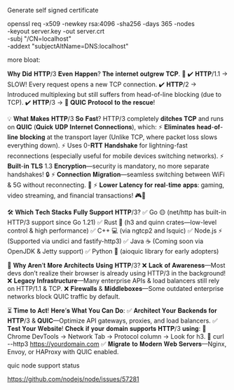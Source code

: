 Generate self signed certificate

openssl req -x509 -newkey rsa:4096 -sha256 -days 365 -nodes \
  -keyout server.key -out server.crt \
  -subj "/CN=localhost" \
  -addext "subjectAltName=DNS:localhost"

  
more bloat:

𝐖𝐡𝐲 𝐃𝐢𝐝 𝐇𝐓𝐓𝐏/3 𝐄𝐯𝐞𝐧 𝐇𝐚𝐩𝐩𝐞𝐧?
𝐓𝐡𝐞 𝐢𝐧𝐭𝐞𝐫𝐧𝐞𝐭 𝐨𝐮𝐭𝐠𝐫𝐞𝐰 𝐓𝐂𝐏. 🚀
✔️ 𝐇𝐓𝐓𝐏/1.1 → SLOW! Every request opens a new TCP connection.
✔️ 𝐇𝐓𝐓𝐏/2 → Introduced multiplexing but still suffers from head-of-line blocking (due to TCP).
✔️ 𝐇𝐓𝐓𝐏/3 → 🚀 𝐐𝐔𝐈𝐂 𝐏𝐫𝐨𝐭𝐨𝐜𝐨𝐥 𝐭𝐨 𝐭𝐡𝐞 𝐫𝐞𝐬𝐜𝐮𝐞!

💡 𝐖𝐡𝐚𝐭 𝐌𝐚𝐤𝐞𝐬 𝐇𝐓𝐓𝐏/3 𝐒𝐨 𝐅𝐚𝐬𝐭?
HTTP/3 completely 𝐝𝐢𝐭𝐜𝐡𝐞𝐬 𝐓𝐂𝐏 and runs on 𝐐𝐔𝐈𝐂 (𝐐𝐮𝐢𝐜𝐤 𝐔𝐃𝐏 𝐈𝐧𝐭𝐞𝐫𝐧𝐞𝐭 𝐂𝐨𝐧𝐧𝐞𝐜𝐭𝐢𝐨𝐧𝐬), which:
⚡ 𝐄𝐥𝐢𝐦𝐢𝐧𝐚𝐭𝐞𝐬 𝐡𝐞𝐚𝐝-𝐨𝐟-𝐥𝐢𝐧𝐞 𝐛𝐥𝐨𝐜𝐤𝐢𝐧𝐠 at the transport layer (Unlike TCP, where packet loss slows everything down).
⚡ Uses 0-𝐑𝐓𝐓 𝐇𝐚𝐧𝐝𝐬𝐡𝐚𝐤𝐞 for lightning-fast reconnections (especially useful for mobile devices switching networks).
⚡ 𝐁𝐮𝐢𝐥𝐭-𝐢𝐧 𝐓𝐋𝐒 1.3 𝐄𝐧𝐜𝐫𝐲𝐩𝐭𝐢𝐨𝐧—security is mandatory, no more separate handshakes! 🔒
⚡ 𝐂𝐨𝐧𝐧𝐞𝐜𝐭𝐢𝐨𝐧 𝐌𝐢𝐠𝐫𝐚𝐭𝐢𝐨𝐧—seamless switching between WiFi & 5G without reconnecting. 📶
⚡ 𝐋𝐨𝐰𝐞𝐫 𝐋𝐚𝐭𝐞𝐧𝐜𝐲 𝐟𝐨𝐫 𝐫𝐞𝐚𝐥-𝐭𝐢𝐦𝐞 𝐚𝐩𝐩𝐬: gaming, video streaming, and financial transactions! 🎮🎥

🛠️ 𝐖𝐡𝐢𝐜𝐡 𝐓𝐞𝐜𝐡 𝐒𝐭𝐚𝐜𝐤𝐬 𝐅𝐮𝐥𝐥𝐲 𝐒𝐮𝐩𝐩𝐨𝐫𝐭 𝐇𝐓𝐓𝐏/3?
✅ Go 🟡 (net/http has built-in HTTP/3 support since Go 1.21)
✅ Rust 🦀 (h3 and quinn crates—low-level control & high performance)
✅ C++ 💻 (via ngtcp2 and lsquic)
✅ Node.js ⚡ (Supported via undici and fastify-http3)
✅ Java ☕ (Coming soon via OpenJDK & Jetty support)
✅ Python 🐍 (aioquic library for early adopters)

🚀 𝐖𝐡𝐲 𝐀𝐫𝐞𝐧’𝐭 𝐌𝐨𝐫𝐞 𝐀𝐫𝐜𝐡𝐢𝐭𝐞𝐜𝐭𝐬 𝐔𝐬𝐢𝐧𝐠 𝐇𝐓𝐓𝐏/3?
❌ 𝐋𝐚𝐜𝐤 𝐨𝐟 𝐀𝐰𝐚𝐫𝐞𝐧𝐞𝐬𝐬—Most devs don’t realize their browser is already using HTTP/3 in the background!
❌ 𝐋𝐞𝐠𝐚𝐜𝐲 𝐈𝐧𝐟𝐫𝐚𝐬𝐭𝐫𝐮𝐜𝐭𝐮𝐫𝐞—Many enterprise APIs & load balancers still rely on HTTP/1.1 & TCP.
❌ 𝐅𝐢𝐫𝐞𝐰𝐚𝐥𝐥𝐬 & 𝐌𝐢𝐝𝐝𝐥𝐞𝐛𝐨𝐱𝐞𝐬—Some outdated enterprise networks block QUIC traffic by default.

⏳ 𝐓𝐢𝐦𝐞 𝐭𝐨 𝐀𝐜𝐭! 𝐇𝐞𝐫𝐞’𝐬 𝐖𝐡𝐚𝐭 𝐘𝐨𝐮 𝐂𝐚𝐧 𝐃𝐨:
✅ 𝐀𝐫𝐜𝐡𝐢𝐭𝐞𝐜𝐭 𝐘𝐨𝐮𝐫 𝐁𝐚𝐜𝐤𝐞𝐧𝐝𝐬 𝐟𝐨𝐫 𝐇𝐓𝐓𝐏/3 & 𝐐𝐔𝐈𝐂—Optimize API gateways, proxies, and load balancers.
✅ 𝐓𝐞𝐬𝐭 𝐘𝐨𝐮𝐫 𝐖𝐞𝐛𝐬𝐢𝐭𝐞! 𝐂𝐡𝐞𝐜𝐤 𝐢𝐟 𝐲𝐨𝐮𝐫 𝐝𝐨𝐦𝐚𝐢𝐧 𝐬𝐮𝐩𝐩𝐨𝐫𝐭𝐬 𝐇𝐓𝐓𝐏/3 𝐮𝐬𝐢𝐧𝐠:
🔹 Chrome DevTools → Network Tab → Protocol column → Look for h3.
🔹 curl --http3 https://yourdomain.com
✅ 𝐌𝐢𝐠𝐫𝐚𝐭𝐞 𝐭𝐨 𝐌𝐨𝐝𝐞𝐫𝐧 𝐖𝐞𝐛 𝐒𝐞𝐫𝐯𝐞𝐫𝐬—Nginx, Envoy, or HAProxy with QUIC enabled.

quic node support status

https://github.com/nodejs/node/issues/57281

